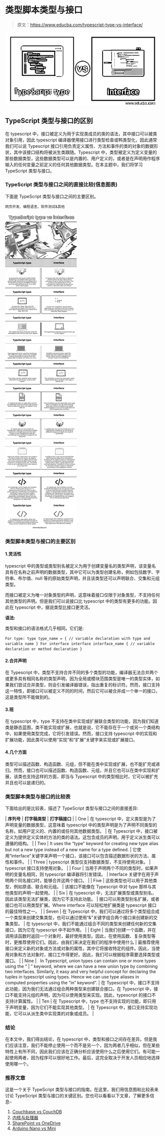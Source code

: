# 类型脚本类型与接口

> 原文：<https://www.educba.com/typescript-type-vs-interface/>

![TypeScript type vs interface](img/5a07bdc7a51fd10ca6879c10feb760eb.png)



## TypeScript 类型与接口的区别

在 typescript 中，接口被定义为用于实现类成员的类的语法，其中接口可以被类对象引用，因此 typescript 编译器使用接口进行类型检查或鸭类型化，因此通常我们可以说 Typescript 接口引用负责定义属性、方法和事件的类的对象的数据形状，其中该接口结构将被派生类跟随。Typescript 中，类型被定义为定义变量的那些数据类型，这些数据类型可以是内置的、用户定义的，或者是在声明用作程序输入的任何变量之前定义的任何其他数据类型。在本主题中，我们将学习 TypeScript 类型与接口。

### TypeScript 类型与接口之间的直接比较(信息图表)

下面是 TypeScript 类型与接口之间的主要区别。

<small>网页开发、编程语言、软件测试&其他</small>

![TypeScript-type-vs-interface-info](img/9839beb0d03ad677cb468119e9632282.png)



### 类型脚本类型与接口的主要区别

#### 1.灵活性

typescript 中的类型或类型别名被定义为用于创建变量名的类型声明，该变量名具有在名称之前声明的数据类型，其中它可以为类型创建名称，例如包括数字、字符串、布尔值、null 等的原始类型声明，并且该类型还可以声明联合、交集和元组类型。

而接口被定义为唯一对象类型的声明，这意味着接口仅限于对象类型，不支持任何其他类型的声明。但是我们可以说接口比 typescript 中的类型有更多的功能。因此在 typescript 中，据说类型比接口更灵活。

**语法:**

类型和接口的语法格式几乎相同。它们是:

`For type:
type type_name = {
// variable declaration with type and variable name
}
For interface
interface interface_name {
// variable declaration or method declaration
}`

#### 2.合并声明

在 Typescript 中，类型不支持合并不同的多个类型的功能，编译器无法合并两个或更多具有相同名称的类型声明，因为全局或模块范围类型是唯一的类型实体，如果我们尝试合并类型，则会引发编译器错误，指出重复的标识符。然而，接口支持这一特性，即接口可以被定义不同的时间，然后它可以被合并成一个单一的接口，这是类型所不能做到的。

#### 3.班

在 typescript 中，type 不支持在类中实现或扩展联合类型的功能，因为我们知道类是静态蓝图，类不能实现或扩展，也就是说，它不能存在于一个或另一个类结构中，如果使用类型完成，它将引发错误。然而，接口支持 typescript 中的实现和扩展功能，因此类可以使用“实现”和“扩展”关键字来实现或扩展接口。

#### 4.几个方面

类型可以描述函数、构造函数、元组，但不能在类中实现或扩展，也不能扩充或递归。然而，接口也可以描述函数、构造函数、元组，并且它也可以在类中实现和扩展，该类也支持这样的方面，即当与 Typescript 中的类型相比时，它可以被扩充并且也可以是递归的。

### 类型脚本类型与接口的比较表

下面给出的是比较表，描述了 TypeScript 类型与接口之间的直接差异:

| **序列号** | **打字稿类型** | **打字稿接口** |
| One | 在 typescript 中，定义类型是为了声明变量的数据类型，这意味着 typescript 中的类型声明是为了声明不同类型的名称，如用户定义的、内置的或任何其他数据类型。 | 在 Typescript 中，接口被定义为提供定义实体的方法的类的语法。这包含成员的声明，用于定义派生类可以遵循的结构。 |
| Two | It uses the “type” keyword for creating new type alias but not a new type instead of a new name for a type defined. | 它使用“interface”关键字来声明一个接口，该接口可以包含描述数据形状的方法、属性和事件。 |
| Three | typescript 类型仅支持数据类型，不支持使用对象。 | typescript 接口支持使用对象。 |
| Four | 当用于声明两个不同的类型时，如果声明的变量名相同，则 typescript 编译器将引发错误。 | Interface 关键字在用于声明两个同名接口时，能够合并这两个接口。 |
| Five | 这些类型也可以用于其他类型，例如原语、联合和元组。 | 该接口不能像在 Typescript 中对 type 那样与其他类型的声明一起使用。 |
| Six | 在 typescript 中，无法扩展类型或类型别名，因此该类型无法扩展类，因为它不支持此功能。 | 接口可以用类型别名扩展，或者接口也可以用类型扩展。Where interface 可以轻松地扩展类是 typescript 接口的最佳特性之一。 |
| Seven | 在 Typescript 中，我们可以通过将多个类型组合成一个类型来创建交集类型，也可以通过使用“&”关键字组合两个接口来创建新的交集类型。 | 在 typescript 中，我们不能通过组合不同的类型来创建任何新的交集接口，因为它在 typescript 中不起作用。 |
| Eight | 当我们创建一个函数，并在调用该函数时返回一个对象时，最好使用类型。因此，在使用函数、复杂类型等时，更推荐使用它们。因此，由我们来决定在我们的程序中使用什么 | 最推荐使用接口来定义新的对象或方法或对象的属性，其中它将接收特定的组件。因此，当使用对象和方法对象时，接口工作得更好。因此，我们可以根据程序需要选择类型或接口。 |
| Nine |   In Typescript, union types can contain one or more types using the “ &#124; ” keyword, where we can have a new union type by combining two interfaces. Similarly, it easy and very helpful concept for declaring the tuples in typescript using types. Hence we can use type aliases in computed properties using the “in” keyword”. | 在 Typescript 中，接口不支持此功能，因为我们无法通过组合两种类型来创建联合接口。在 Typescript 中，接口不能支持元组的声明，因为可以使用类型来实现。因此，typescript 的接口不支持计算属性。 |
| Ten | 在 Typescript 中，type 也不支持实现的功能，即只用于声明变量，因为它们不能实现其他类型。 | 在 Typescript 中，接口支持实现功能，它可以从派生类中实现类的对象或成员。 |

### 结论

在本文中，我们得出结论，在 typescript 中，类型和接口之间存在差异。但是我们应该注意，我们不能停止使用一个而不是另一个，因为两者几乎相似，但在某些特性上有所不同，因此我们应该在正确分析应该使用什么之后使用它们。有可能一起使用两者，因为程序可以很好地工作。最后，这完全取决于开发人员相应地选择使用哪一个。

### 推荐文章

这是一个关于 TypeScript 类型与接口的指南。在这里，我们用信息图和比较表来讨论 TypeScript 类型与接口的关键区别。您也可以看看以下文章，了解更多信息–

1.  [Couchbase vs CouchDB](https://www.educba.com/couchbase-vs-couchdb/)
2.  [内核与处理器](https://www.educba.com/core-vs-processor/)
3.  [SharePoint vs OneDrive](https://www.educba.com/sharepoint-vs-onedrive/)
4.  [Arduino Nano vs Mini](https://www.educba.com/arduino-nano-vs-mini/)





